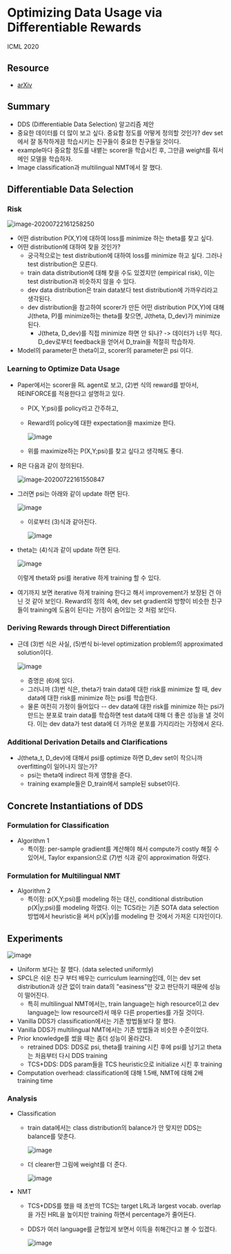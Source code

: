 # Optimizing Data Usage via Differentiable Rewards

ICML 2020

## Resource

- [arXiv](https://arxiv.org/abs/1911.10088)

## Summary
- DDS (Differentiable Data Selection) 알고리즘 제안
- 중요한 데이터를 더 많이 보고 싶다. 중요함 정도를 어떻게 정의할 것인가? dev set에서 잘 동작하게끔 학습시키는 친구들이 중요한 친구들일 것이다.
- example마다 중요함 정도를 내뱉는 scorer을 학습시킨 후, 그만큼 weight를 줘서 메인 모델을 학습하자.
- Image classification과 multilingual NMT에서 잘 했다.

## Differentiable Data Selection
### Risk

![image-20200722161258250](../images/Optimizing_Data_Usage_via_Differentiable_Rewards/risk.png)

- 어떤 distribution P(X,Y)에 대하여 loss를 minimize 하는 theta를 찾고 싶다.
- 어떤 distribution에 대하여 찾을 것인가?
  - 궁극적으로는 test distribution에 대하여 loss를 minimize 하고 싶다. 그러나 test distribution은 모른다.
  - train data distribution에 대해 찾을 수도 있겠지만 (empirical risk), 이는 test distribution과 비슷하지 않을 수 있다.
  - dev data distribution은 train data보다 test distribution에 가까우리라고 생각된다.
  - dev distribution을 참고하여 scorer가 만든 어떤 distribution P(X,Y)에 대해 J(theta, P)를 minimize하는 theta를 찾으면, J(theta, D_dev)가 minimize 된다.
    - J(theta, D_dev)를 직접 minimize 하면 안 되나? -> 데이터가 너무 적다. D_dev로부터 feedback을 얻어서 D_train을 적절히 학습하자.
- Model의 parameter은 theta이고, scorer의 parameter은 psi 이다.

### Learning to Optimize Data Usage
- Paper에서는 scorer을 RL agent로 보고, (2)번 식의 reward를 받아서, REINFORCE를 적용한다고 설명하고 있다.
  - P(X, Y;psi)를 policy라고 간주하고,
  - Reward의 policy에 대한 expectation을 maximize 한다.

    ![image](../images/Optimizing_Data_Usage_via_Differentiable_Rewards/scorer_objective.png)
  - 위를 maximize하는 P(X,Y;psi)를 찾고 싶다고 생각해도 좋다.

- R은 다음과 같이 정의된다.

  ![image-20200722161550847](../images/Optimizing_Data_Usage_via_Differentiable_Rewards/reward_definition.png)

- 그러면 psi는 아래와 같이 update 하면 된다.

  ![image](../images/Optimizing_Data_Usage_via_Differentiable_Rewards/psi_derivation.png)

  - 이로부터 (3)식과 같아진다.

    ![image](../images/Optimizing_Data_Usage_via_Differentiable_Rewards/psi_update.png)

- theta는 (4)식과 같이 update 하면 된다.

  ![image](../images/Optimizing_Data_Usage_via_Differentiable_Rewards/theta_update.png)

  이렇게 theta와 psi를 iterative 하게 training 할 수 있다.

- 여기까지 보면 iterative 하게 training 한다고 해서 improvement가 보장된 건 아닌 것 같아 보인다. Reward의 정의 속에, dev set gradient와 방향이 비슷한 친구들이 training에 도움이 된다는 가정이 숨어있는 것 처럼 보인다.

### Deriving Rewards through Direct Differentiation
- 근데 (3)번 식은 사실, (5)번식 bi-level optimization problem의 approximated solution이다.

  ![image](../image/Optimizing_Data_Usage_via_Differentiable_Rewards/bi-level_optimization.png)

  - 증명은 (6)에 있다.
  - 그러니까 (3)번 식은, theta가 train data에 대한 risk를 minimize 할 때, dev data에 대한 risk를 minimize 하는 psi를 학습한다.
  - 물론 여전히 가정이 들어있다 -- dev data에 대한 risk를 minimize 하는 psi가 만드는 분포로 train data를 학습하면 test data에 대해 더 좋은 성능을 낼 것이다. 이는 dev data가 test data에 더 가까운 분포를 가지리라는 가정에서 온다.

### Additional Derivation Details and Clarifications
- J(theta_t, D_dev)에 대해서 psi를 optimize 하면 D_dev set이 작으니까 overfitting이 일어나지 않는가?
  - psi는 theta에 indirect 하게 영향을 준다.
  - training example들은 D_train에서 sample된 subset이다.

## Concrete Instantiations of DDS
### Formulation for Classification
- Algorithm 1
  - 특이점: per-sample gradient를 계산해야 해서 compute가 costly 해질 수 있어서, Taylor expansion으로 (7)번 식과 같이 approximation 하였다.

### Formulation for Multilingual NMT
- Algorithm 2
  - 특이점: p(X,Y;psi)를 modeling 하는 대신, conditional distribution p(X|y;psi)를 modeling 하였다. 이는 TCS라는 기존 SOTA data selection 방법에서 heuristic을 써서 p(X|y)를 modeling 한 것에서 가져온 디자인이다.


## Experiments
![image](../images/Optimizing_Data_Usage_via_Differentiable_Rewards/table1.png)
- Uniform 보다는 잘 했다. (data selected uniformly)
- SPCL은 쉬운 친구 부터 배우는 curriculum learning인데, 이는 dev set distribution과 상관 없이 train data의 "easiness"만 갖고 판단하기 때문에 성능이 떨어진다.
  - 특히 multilingual NMT에서는, train language는 high resource이고 dev language는 low resource라서 매우 다른 properties를 가질 것이다.
- Vanilla DDS가 classification에서는 기존 방법들보다 잘 했다.
- Vanilla DDS가 multilingual NMT에서는 기존 방법들과 비슷한 수준이었다.
- Prior knowledge를 썼을 때는 좀더 성능이 올라갔다.
  - retrained DDS: DDS로 psi, theta를 training 시킨 후에 psi를 남기고 theta는 처음부터 다시 DDS training
  - TCS+DDS: DDS param들을 TCS heuristic으로 initialize 시킨 후 training
- Computation overhead: classification에 대해 1.5배, NMT에 대해 2배 training time

### Analysis
- Classification
  - train data에서는 class distribution의 balance가 안 맞지만 DDS는 balance를 맞춘다. 

    ![image](../images/Optimizing_Data_Usage_via_Differentiable_Rewards/figure3.png)
  - 더 clearer한 그림에 weight를 더 준다.

    ![image](../images/Optimizing_Data_Usage_via_Differentiable_Rewards/figure2.png)
- NMT
  - TCS+DDS를 했을 때 초반의 TCS는 target LRL과 largest vocab. overlap을 가진 HRL을 높이지만 training 하면서 percentage가 줄어든다.
  - DDS가 여러 language를 균형있게 보면서 이득을 취해간다고 볼 수 있겠다.

    ![image](../images/Optimizing_Data_Usage_via_Differentiable_Rewards/figure4.png)

